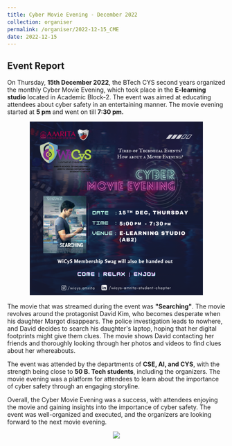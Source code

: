```yaml
---
title: Cyber Movie Evening - December 2022
collection: organiser
permalink: /organiser/2022-12-15_CME
date: 2022-12-15
---
```


Event Report
-------------

On Thursday, <b>15th December 2022</b>, the BTech CYS second years organized the monthly Cyber Movie Evening, which took place in the <b>E-learning studio</b> located in Academic Block-2. The event was aimed at educating attendees about cyber safety in an entertaining manner. The movie evening started at <b>5 pm</b> and went on till <b>7:30 pm.</b>

<p align = "center">  
<img src ="../images/CME_DEC_2022.png" width=400>
</p>

<p>
The movie that was streamed during the event was <b>"Searching"</b>. The movie revolves around the protagonist David Kim, who becomes desperate when his daughter Margot disappears. The police investigation leads to nowhere, and David decides to search his daughter's laptop, hoping that her digital footprints might give them clues. The movie shows David contacting her friends and thoroughly looking through her photos and videos to find clues about her whereabouts.

The event was attended by the departments of <b>CSE, AI, and CYS</b>, with the strength being close to <b>50 B. Tech students</b>, including the organizers. The movie evening was a platform for attendees to learn about the importance of cyber safety through an engaging storyline.

Overall, the Cyber Movie Evening was a success, with attendees enjoying the movie and gaining insights into the importance of cyber safety. The event was well-organized and executed, and the organizers are looking forward to the next movie evening.
<p>

<p align = "center">  
<img src ="../images/CME_DEC_2022_GP.png" width=800>
</p>
